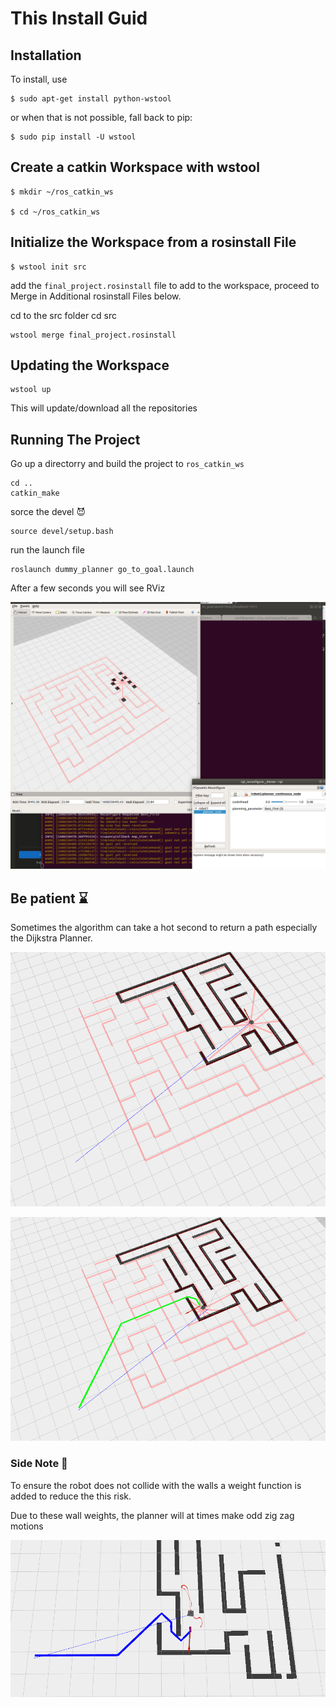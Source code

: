 # This Install Guid

## Installation

To install, use

	$ sudo apt-get install python-wstool	

or when that is not possible, fall back to pip:

	$ sudo pip install -U wstool	

## Create a catkin Workspace with wstool
	$ mkdir ~/ros_catkin_ws 	

    $ cd ~/ros_catkin_ws 

## Initialize the Workspace from a rosinstall File

    $ wstool init src 

add the ```final_project.rosinstall``` file to add to the workspace, proceed to Merge in Additional rosinstall Files below. 

cd to the src folder
    cd src

    wstool merge final_project.rosinstall

## Updating the Workspace

    wstool up

This will update/download all the repositories


## Running The Project


Go up a directorry and build the project to ```ros_catkin_ws```

    cd ..
    catkin_make

sorce the devel 😈

    source devel/setup.bash

run the launch file

    roslaunch dummy_planner go_to_goal.launch 

After a few seconds you will see RViz 

![alt text](images/image.png "Title Text")


## Be patient ⌛ 

Sometimes the algorithm can take a hot second to return a path especially the Dijkstra Planner. 

![alt text](images/image_3.png "Title Text")

![alt text](images/image_4.png "Title Text")

### Side Note 📝

To ensure the robot does not collide with the walls a weight function is added to reduce the this risk.

Due to these wall weights, the planner will at times make odd zig zag motions

![alt text](images/image_5.png "Title Text")
